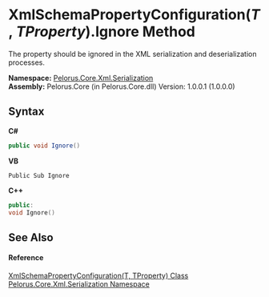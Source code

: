 # XmlSchemaPropertyConfiguration(*T*, *TProperty*).Ignore Method 
 

The property should be ignored in the XML serialization and deserialization processes.

**Namespace:**&nbsp;<a href="9052B9D6">Pelorus.Core.Xml.Serialization</a><br />**Assembly:**&nbsp;Pelorus.Core (in Pelorus.Core.dll) Version: 1.0.0.1 (1.0.0.0)

## Syntax

**C#**<br />
``` C#
public void Ignore()
```

**VB**<br />
``` VB
Public Sub Ignore
```

**C++**<br />
``` C++
public:
void Ignore()
```


## See Also


#### Reference
<a href="22622739">XmlSchemaPropertyConfiguration(T, TProperty) Class</a><br /><a href="9052B9D6">Pelorus.Core.Xml.Serialization Namespace</a><br />